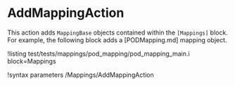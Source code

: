 # AddMappingAction

This action adds `MappingBase` objects contained within the `[Mappings]` block. For example,
the following block adds a [PODMapping.md] mapping object.

!listing test/tests/mappings/pod_mapping/pod_mapping_main.i block=Mappings

!syntax parameters /Mappings/AddMappingAction
